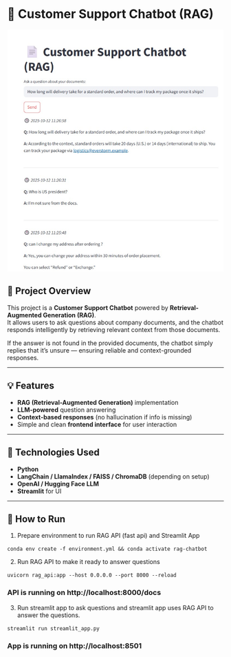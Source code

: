 # 🧠 Customer Support Chatbot (RAG)

![Customer Support Chatbot Screenshot](images/first_rag.jpg)

## 📖 Project Overview

This project is a **Customer Support Chatbot** powered by **Retrieval-Augmented Generation (RAG)**.  
It allows users to ask questions about company documents, and the chatbot responds intelligently by retrieving relevant context from those documents.

If the answer is not found in the provided documents, the chatbot simply replies that it’s unsure — ensuring reliable and context-grounded responses.

---

## 💡 Features
- **RAG (Retrieval-Augmented Generation)** implementation  
- **LLM-powered** question answering  
- **Context-based responses** (no hallucination if info is missing)  
- Simple and clean **frontend interface** for user interaction  

---

## 🧰 Technologies Used
- **Python**
- **LangChain / LlamaIndex / FAISS / ChromaDB** (depending on setup)
- **OpenAI / Hugging Face LLM**
- **Streamlit** for UI

---

## 🚀 How to Run
1. Prepare environment to run RAG API (fast api) and Streamlit App
```
conda env create -f environment.yml && conda activate rag-chatbot
```

2. Run RAG API to make it ready to answer questions
```
uvicorn rag_api:app --host 0.0.0.0 --port 8000 --reload
```
### API is running on http://localhost:8000/docs

3. Run streamlit app to ask questions and streamlit app uses RAG API to answer the questions.
```
streamlit run streamlit_app.py 
```
### App is running on http://localhost:8501